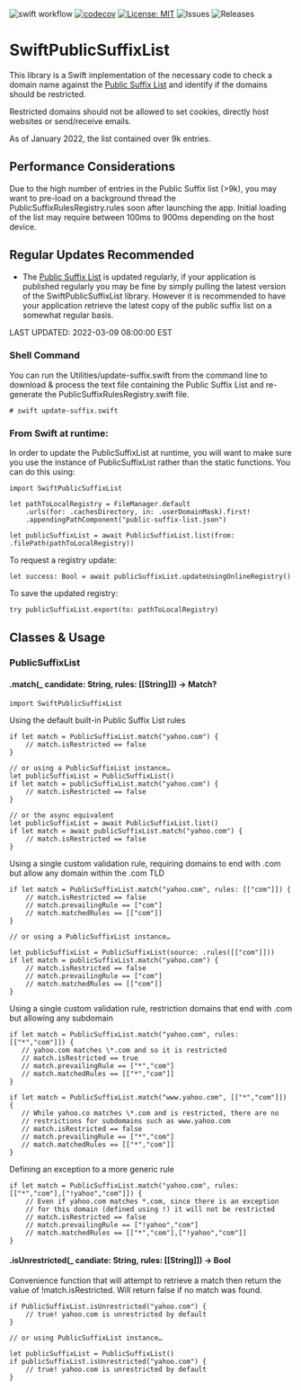 ![swift workflow](https://github.com/ekscrypto/SwiftPublicSuffixList/actions/workflows/swift.yml/badge.svg) [![codecov](https://codecov.io/gh/ekscrypto/SwiftPublicSuffixList/branch/main/graph/badge.svg?token=W9KO1BG8S0)](https://codecov.io/gh/ekscrypto/SwiftPublicSuffixList) [![License: MIT](https://img.shields.io/badge/License-MIT-yellow.svg)](https://opensource.org/licenses/MIT) ![Issues](https://img.shields.io/github/issues/ekscrypto/SwiftPublicSuffixList) ![Releases](https://img.shields.io/github/v/release/ekscrypto/SwiftPublicSuffixList)

# SwiftPublicSuffixList

This library is a Swift implementation of the necessary code to check a domain name against the [Public Suffix List](https://publicsuffix.org) and identify if the domains should be restricted.

Restricted domains should not be allowed to set cookies, directly host websites or send/receive emails.

As of January 2022, the list contained over 9k entries.

## Performance Considerations
Due to the high number of entries in the Public Suffix list (>9k), you may want to pre-load on a background thread the
PublicSuffixRulesRegistry.rules soon after launching the app.  Initial loading of the list may require between 100ms to 900ms depending on the host device.

## Regular Updates Recommended
* The [Public Suffix List](https://publicsuffix.org) is updated regularly, if your application is published regularly you may be fine by simply pulling the latest version of the SwiftPublicSuffixList library.  However it is recommended to have
your application retrieve the latest copy of the public suffix list on a somewhat regular basis.

LAST UPDATED: 2022-03-09 08:00:00 EST

### Shell Command
You can run the Utilities/update-suffix.swift from the command line to download & process the text file containing the Public Suffix List and re-generate the PublicSuffixRulesRegistry.swift file.

    # swift update-suffix.swift

### From Swift at runtime:
In order to update the PublicSuffixList at runtime, you will want to make sure you use the instance of PublicSuffixList rather than the static functions. You can do
this using:

    import SwiftPublicSuffixList
    
    let pathToLocalRegistry = FileManager.default
        .urls(for: .cachesDirectory, in: .userDomainMask).first!
        .appendingPathComponent("public-suffix-list.json")

    let publicSuffixList = await PublicSuffixList.list(from: .filePath(pathToLocalRegistry))

To request a registry update:

    let success: Bool = await publicSuffixList.updateUsingOnlineRegistry()

To save the updated registry:

    try publicSuffixList.export(to: pathToLocalRegistry)

## Classes & Usage

### PublicSuffixList

#### .match(_ candidate: String, rules: [[String]]) -> Match?

    import SwiftPublicSuffixList
    
Using the default built-in Public Suffix List rules

    if let match = PublicSuffixList.match("yahoo.com") {
        // match.isRestricted == false
    }
    
    // or using a PublicSuffixList instance…    
    let publicSuffixList = PublicSuffixList()
    if let match = publicSuffixList.match("yahoo.com") {
        // match.isRestricted == false
    }
    
    // or the async equivalent
    let publicSuffixList = await PublicSuffixList.list()
    if let match = await publicSuffixList.match("yahoo.com") {
        // match.isRestricted == false
    }

Using a single custom validation rule, requiring domains to
end with .com but allow any domain within the .com TLD

    if let match = PublicSuffixList.match("yahoo.com", rules: [["com"]]) {
        // match.isRestricted == false
        // match.prevailingRule == ["com"]
        // match.matchedRules == [["com"]]
    }
    
    // or using a PublicSuffixList instance…
    
    let publicSuffixList = PublicSuffixList(source: .rules([["com"]]))
    if let match = publicSuffixList.match("yahoo.com") {
        // match.isRestricted == false
        // match.prevailingRule == ["com"]
        // match.matchedRules == [["com"]]
    }

Using a single custom validation rule, restriction domains that
end with .com but allowing any subdomain    

    if let match = PublicSuffixList.match("yahoo.com", rules: [["*","com"]]) {
       // yahoo.com matches \*.com and so it is restricted
       // match.isRestricted == true
       // match.prevailingRule == ["*","com"]
       // match.matchedRules == [["*","com"]]
    }

    if let match = PublicSuffixList.match("www.yahoo.com", [["*","com"]]) {
       // While yahoo.co matches \*.com and is restricted, there are no
       // restrictions for subdomains such as www.yahoo.com
       // match.isRestricted == false
       // match.prevailingRule == ["*","com"]
       // match.matchedRules == [["*","com"]]
    }

Defining an exception to a more generic rule

    if let match = PublicSuffixList.match("yahoo.com", rules: [["*","com"],["!yahoo","com"]]) {
        // Even if yahoo.com matches *.com, since there is an exception
        // for this domain (defined using !) it will not be restricted
        // match.isRestricted == false
        // match.prevailingRule == ["!yahoo","com"]
        // match.matchedRules == [["*","com"],["!yahoo","com"]]
    }

#### .isUnrestricted(_ candiate: String, rules: [[String]]) -> Bool

Convenience function that will attempt to retrieve a match then return the value of !match.isRestricted.  Will return false if no match was found.

    if PublicSuffixList.isUnrestricted("yahoo.com") {
        // true! yahoo.com is unrestricted by default
    }
    
    // or using PublicSuffixList instance…
    
    let publicSuffixList = PublicSuffixList()
    if publicSuffixList.isUnrestricted("yahoo.com") {
        // true! yahoo.com is unrestricted by default
    }

